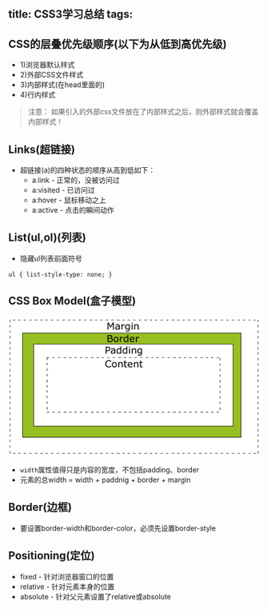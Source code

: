 title: CSS3学习总结
tags:
---
## CSS的层叠优先级顺序(以下为从低到高优先级)
* 1)浏览器默认样式
* 2)外部CSS文件样式
* 3)内部样式(在head里面的)
* 4)行内样式
> 注意：
> 如果引入的外部css文件放在了内部样式之后，则外部样式就会覆盖内部样式！

## Links(超链接)
* 超链接(a)的四种状态的顺序从高到低如下：
  - a:link - 正常的，没被访问过
  - a:visited - 已访问过
  - a:hover - 鼠标移动之上
  - a:active - 点击的瞬间动作

## List(ul,ol)(列表)
* 隐藏ul列表前面符号
```
ul { list-style-type: none; }
```

## CSS Box Model(盒子模型)
![](/imgs/css_box_model.png)
  * `width`属性值得只是内容的宽度，不包括padding、border
  * 元素的总width = width + paddnig + border + margin

## Border(边框)
* 要设置border-width和border-color，必须先设置border-style

## Positioning(定位)
* fixed - 针对浏览器窗口的位置
* relative - 针对元素本身的位置
* absolute - 针对父元素设置了relative或absolute

